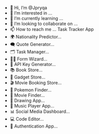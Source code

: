 - 👋 Hi, I’m @Jpryqa
- 👀 I’m interested in ...
- 🌱 I’m currently learning ...
- 💞️ I’m looking to collaborate on ...
- 📫 How to reach me ...
Task Tracker App
- 🌍 Nationality Predictor...
- 🗨️ Quote Generator...
- 🗂️ Task Manager...
- 🧙‍♂️ Form Wizard...
- 🔑 API Key Generator...
- 📚 Book Store...
- 📱 Gadget Store...
- 🎬 Movie Booking Store...
- 🦄 Pokemon Finder...
- 🎥 Movie Finder...
- 🎨 Drawing App...
- 🎵 Music Player App...
- 📊 Social Media Dashboard...
- 💻 Code Editor...
- 🔐 Authentication App...
<!---
Jpryqa/Jpryqa is a ✨ special ✨ repository because its `README.md` (this file) appears on your GitHub profile.
You can click the Preview link to take a look at your changes.
--->
